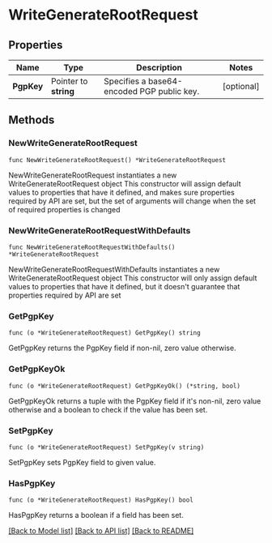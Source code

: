 # WriteGenerateRootRequest

## Properties

Name | Type | Description | Notes
------------ | ------------- | ------------- | -------------
**PgpKey** | Pointer to **string** | Specifies a base64-encoded PGP public key. | [optional] 

## Methods

### NewWriteGenerateRootRequest

`func NewWriteGenerateRootRequest() *WriteGenerateRootRequest`

NewWriteGenerateRootRequest instantiates a new WriteGenerateRootRequest object
This constructor will assign default values to properties that have it defined,
and makes sure properties required by API are set, but the set of arguments
will change when the set of required properties is changed

### NewWriteGenerateRootRequestWithDefaults

`func NewWriteGenerateRootRequestWithDefaults() *WriteGenerateRootRequest`

NewWriteGenerateRootRequestWithDefaults instantiates a new WriteGenerateRootRequest object
This constructor will only assign default values to properties that have it defined,
but it doesn't guarantee that properties required by API are set

### GetPgpKey

`func (o *WriteGenerateRootRequest) GetPgpKey() string`

GetPgpKey returns the PgpKey field if non-nil, zero value otherwise.

### GetPgpKeyOk

`func (o *WriteGenerateRootRequest) GetPgpKeyOk() (*string, bool)`

GetPgpKeyOk returns a tuple with the PgpKey field if it's non-nil, zero value otherwise
and a boolean to check if the value has been set.

### SetPgpKey

`func (o *WriteGenerateRootRequest) SetPgpKey(v string)`

SetPgpKey sets PgpKey field to given value.

### HasPgpKey

`func (o *WriteGenerateRootRequest) HasPgpKey() bool`

HasPgpKey returns a boolean if a field has been set.


[[Back to Model list]](../README.md#documentation-for-models) [[Back to API list]](../README.md#documentation-for-api-endpoints) [[Back to README]](../README.md)


